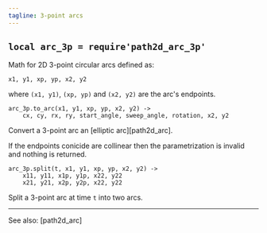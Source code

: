 ```yaml
---
tagline: 3-point arcs
---
```


## `local arc_3p = require'path2d_arc_3p'`

Math for 2D 3-point circular arcs defined as:

	x1, y1, xp, yp, x2, y2

where `(x1, y1)`, `(xp, yp)` and `(x2, y2)` are the arc's endpoints.

	arc_3p.to_arc(x1, y1, xp, yp, x2, y2) ->
		cx, cy, rx, ry, start_angle, sweep_angle, rotation, x2, y2

Convert a 3-point arc an [elliptic arc][path2d_arc].

If the endpoints conicide are collinear then the parametrization is invalid and nothing is returned.

	arc_3p.split(t, x1, y1, xp, yp, x2, y2) ->
		x11, y11, x1p, y1p, x22, y22
		x21, y21, x2p, y2p, x22, y22

Split a 3-point arc at time `t` into two arcs.


----
See also: [path2d_arc]
